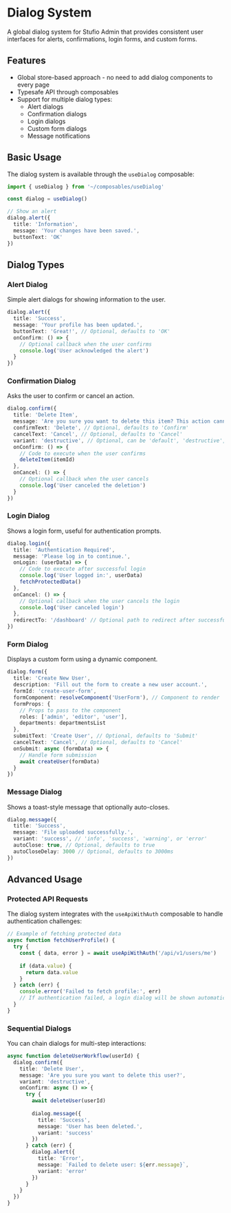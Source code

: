 # Dialog System

A global dialog system for Stufio Admin that provides consistent user interfaces for alerts, confirmations, login forms, and custom forms.

## Features

- Global store-based approach - no need to add dialog components to every page
- Typesafe API through composables
- Support for multiple dialog types:
  - Alert dialogs
  - Confirmation dialogs
  - Login dialogs
  - Custom form dialogs
  - Message notifications

## Basic Usage

The dialog system is available through the `useDialog` composable:

```typescript
import { useDialog } from '~/composables/useDialog'

const dialog = useDialog()

// Show an alert
dialog.alert({
  title: 'Information',
  message: 'Your changes have been saved.',
  buttonText: 'OK'
})
```

## Dialog Types

### Alert Dialog

Simple alert dialogs for showing information to the user.

```typescript
dialog.alert({
  title: 'Success',
  message: 'Your profile has been updated.',
  buttonText: 'Great!', // Optional, defaults to 'OK'
  onConfirm: () => {
    // Optional callback when the user confirms
    console.log('User acknowledged the alert')
  }
})
```

### Confirmation Dialog

Asks the user to confirm or cancel an action.

```typescript
dialog.confirm({
  title: 'Delete Item',
  message: 'Are you sure you want to delete this item? This action cannot be undone.',
  confirmText: 'Delete', // Optional, defaults to 'Confirm'
  cancelText: 'Cancel', // Optional, defaults to 'Cancel'
  variant: 'destructive', // Optional, can be 'default', 'destructive', etc.
  onConfirm: () => {
    // Code to execute when the user confirms
    deleteItem(itemId)
  },
  onCancel: () => {
    // Optional callback when the user cancels
    console.log('User canceled the deletion')
  }
})
```

### Login Dialog

Shows a login form, useful for authentication prompts.

```typescript
dialog.login({
  title: 'Authentication Required',
  message: 'Please log in to continue.',
  onLogin: (userData) => {
    // Code to execute after successful login
    console.log('User logged in:', userData)
    fetchProtectedData()
  },
  onCancel: () => {
    // Optional callback when the user cancels the login
    console.log('User canceled login')
  },
  redirectTo: '/dashboard' // Optional path to redirect after successful login
})
```

### Form Dialog

Displays a custom form using a dynamic component.

```typescript
dialog.form({
  title: 'Create New User',
  description: 'Fill out the form to create a new user account.',
  formId: 'create-user-form',
  formComponent: resolveComponent('UserForm'), // Component to render
  formProps: {
    // Props to pass to the component
    roles: ['admin', 'editor', 'user'],
    departments: departmentsList
  },
  submitText: 'Create User', // Optional, defaults to 'Submit'
  cancelText: 'Cancel', // Optional, defaults to 'Cancel'
  onSubmit: async (formData) => {
    // Handle form submission
    await createUser(formData)
  }
})
```

### Message Dialog

Shows a toast-style message that optionally auto-closes.

```typescript
dialog.message({
  title: 'Success',
  message: 'File uploaded successfully.',
  variant: 'success', // 'info', 'success', 'warning', or 'error'
  autoClose: true, // Optional, defaults to true
  autoCloseDelay: 3000 // Optional, defaults to 3000ms
})
```

## Advanced Usage

### Protected API Requests

The dialog system integrates with the `useApiWithAuth` composable to handle authentication challenges:

```typescript
// Example of fetching protected data
async function fetchUserProfile() {
  try {
    const { data, error } = await useApiWithAuth('/api/v1/users/me')
    
    if (data.value) {
      return data.value
    }
  } catch (err) {
    console.error('Failed to fetch profile:', err)
    // If authentication failed, a login dialog will be shown automatically
  }
}
```

### Sequential Dialogs

You can chain dialogs for multi-step interactions:

```typescript
async function deleteUserWorkflow(userId) {
  dialog.confirm({
    title: 'Delete User',
    message: 'Are you sure you want to delete this user?',
    variant: 'destructive',
    onConfirm: async () => {
      try {
        await deleteUser(userId)
        
        dialog.message({
          title: 'Success',
          message: 'User has been deleted.',
          variant: 'success'
        })
      } catch (err) {
        dialog.alert({
          title: 'Error',
          message: `Failed to delete user: ${err.message}`,
          variant: 'error'
        })
      }
    }
  })
}
```

